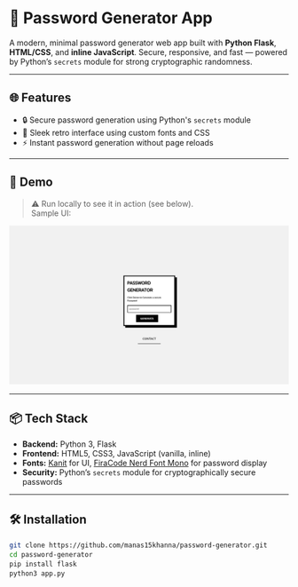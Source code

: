 # 🔐 Password Generator App

A modern, minimal password generator web app built with **Python Flask**, **HTML/CSS**, and **inline JavaScript**. Secure, responsive, and fast — powered by Python’s `secrets` module for strong cryptographic randomness.

---

## 🌐 Features

- 🔒 Secure password generation using Python's `secrets` module  
- 🎨 Sleek retro interface using custom fonts and CSS  
- ⚡ Instant password generation without page reloads 

---

## 🚀 Demo

> ⚠️ Run locally to see it in action (see below).  
> Sample UI:

![screenshot](./screenshot.png) 

---

## 📦 Tech Stack

- **Backend:** Python 3, Flask  
- **Frontend:** HTML5, CSS3, JavaScript (vanilla, inline)  
- **Fonts:** [Kanit](https://fonts.google.com/specimen/Kanit) for UI, [FiraCode Nerd Font Mono](https://github.com/ryanoasis/nerd-fonts) for password display  
- **Security:** Python’s `secrets` module for cryptographically secure passwords

---

## 🛠️ Installation

```bash
git clone https://github.com/manas15khanna/password-generator.git
cd password-generator
pip install flask
python3 app.py 
```
